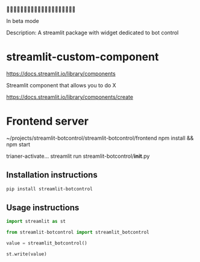 🚧🚧🚧🚧🚧🚧🚧🚧🚧🚧🚧🚧🚧🚧🚧🚧🚧🚧🚧🚧

In beta mode

Description: A streamlit package with widget dedicated to bot control


# streamlit-custom-component

https://docs.streamlit.io/library/components


Streamlit component that allows you to do X

https://docs.streamlit.io/library/components/create


# Frontend server
~/projects/streamlit-botcontrol/streamlit-botcontrol/frontend
npm install && npm start


trianer-activate...
streamlit run streamlit-botcontrol/__init__.py


## Installation instructions



```sh
pip install streamlit-botcontrol
```

## Usage instructions

```python
import streamlit as st

from streamlit-botcontrol import streamlit_botcontrol

value = streamlit_botcontrol()

st.write(value)
```
